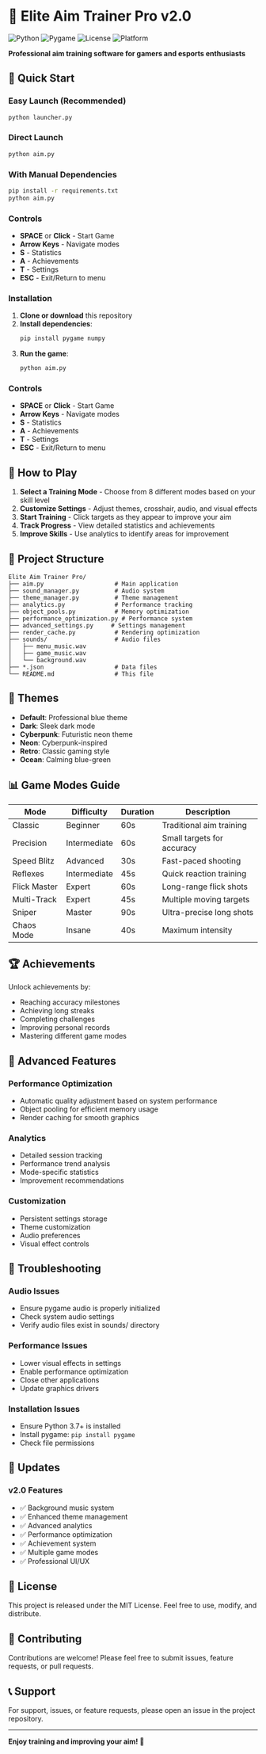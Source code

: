 # 🎯 Elite Aim Trainer Pro v2.0

![Python](https://img.shields.io/badge/Python-3.7+-blue.svg)
![Pygame](https://img.shields.io/badge/Pygame-2.0+-green.svg)
![License](https://img.shields.io/badge/License-MIT-yellow.svg)
![Platform](https://img.shields.io/badge/Platform-Windows%20|%20Mac%20|%20Linux-lightgrey.svg)

**Professional aim training software for gamers and esports enthusiasts**

## 🚀 Quick Start

### Easy Launch (Recommended)
```bash
python launcher.py
```

### Direct Launch
```bash
python aim.py
```

### With Manual Dependencies
```bash
pip install -r requirements.txt
python aim.py
```

### Controls
- **SPACE** or **Click** - Start Game
- **Arrow Keys** - Navigate modes
- **S** - Statistics
- **A** - Achievements
- **T** - Settings
- **ESC** - Exit/Return to menu

### Installation
1. **Clone or download** this repository
2. **Install dependencies**:
   ```bash
   pip install pygame numpy
   ```
3. **Run the game**:
   ```bash
   python aim.py
   ```

### Controls
- **SPACE** or **Click** - Start Game
- **Arrow Keys** - Navigate modes
- **S** - Statistics
- **A** - Achievements
- **T** - Settings
- **ESC** - Exit/Return to menu

## 🎯 How to Play

1. **Select a Training Mode** - Choose from 8 different modes based on your skill level
2. **Customize Settings** - Adjust themes, crosshair, audio, and visual effects
3. **Start Training** - Click targets as they appear to improve your aim
4. **Track Progress** - View detailed statistics and achievements
5. **Improve Skills** - Use analytics to identify areas for improvement

## 📁 Project Structure

```
Elite Aim Trainer Pro/
├── aim.py                    # Main application
├── sound_manager.py          # Audio system
├── theme_manager.py          # Theme management
├── analytics.py              # Performance tracking
├── object_pools.py           # Memory optimization
├── performance_optimization.py # Performance system
├── advanced_settings.py     # Settings management
├── render_cache.py           # Rendering optimization
├── sounds/                   # Audio files
│   ├── menu_music.wav
│   ├── game_music.wav
│   └── background.wav
├── *.json                    # Data files
└── README.md                 # This file
```

## 🎨 Themes

- **Default**: Professional blue theme
- **Dark**: Sleek dark mode
- **Cyberpunk**: Futuristic neon theme
- **Neon**: Cyberpunk-inspired
- **Retro**: Classic gaming style
- **Ocean**: Calming blue-green

## 📊 Game Modes Guide

| Mode | Difficulty | Duration | Description |
|------|------------|----------|-------------|
| Classic | Beginner | 60s | Traditional aim training |
| Precision | Intermediate | 60s | Small targets for accuracy |
| Speed Blitz | Advanced | 30s | Fast-paced shooting |
| Reflexes | Intermediate | 45s | Quick reaction training |
| Flick Master | Expert | 60s | Long-range flick shots |
| Multi-Track | Expert | 45s | Multiple moving targets |
| Sniper | Master | 90s | Ultra-precise long shots |
| Chaos Mode | Insane | 40s | Maximum intensity |

## 🏆 Achievements

Unlock achievements by:
- Reaching accuracy milestones
- Achieving long streaks
- Completing challenges
- Improving personal records
- Mastering different game modes

## 🔧 Advanced Features

### Performance Optimization
- Automatic quality adjustment based on system performance
- Object pooling for efficient memory usage
- Render caching for smooth graphics

### Analytics
- Detailed session tracking
- Performance trend analysis
- Mode-specific statistics
- Improvement recommendations

### Customization
- Persistent settings storage
- Theme customization
- Audio preferences
- Visual effect controls

## 🐛 Troubleshooting

### Audio Issues
- Ensure pygame audio is properly initialized
- Check system audio settings
- Verify audio files exist in sounds/ directory

### Performance Issues
- Lower visual effects in settings
- Enable performance optimization
- Close other applications
- Update graphics drivers

### Installation Issues
- Ensure Python 3.7+ is installed
- Install pygame: `pip install pygame`
- Check file permissions

## 🔄 Updates

### v2.0 Features
- ✅ Background music system
- ✅ Enhanced theme management
- ✅ Advanced analytics
- ✅ Performance optimization
- ✅ Achievement system
- ✅ Multiple game modes
- ✅ Professional UI/UX

## 📄 License

This project is released under the MIT License. Feel free to use, modify, and distribute.

## 🤝 Contributing

Contributions are welcome! Please feel free to submit issues, feature requests, or pull requests.

## 📞 Support

For support, issues, or feature requests, please open an issue in the project repository.

---

**Enjoy training and improving your aim! 🎯**
